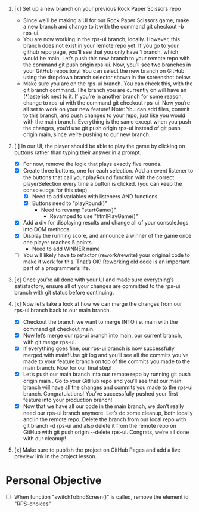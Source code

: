 <!-- Assignment: https://www.theodinproject.com/lessons/foundations-revisiting-rock-paper-scissors#assignment:~:text=making%20new%20branches.-,Assignment,-Set%20up%20a -->

1. [x] Set up a new branch on your previous Rock Paper Scissors repo
    - Since we’ll be making a UI for our Rock Paper Scissors game, make a new branch and change to it with the command git checkout -b rps-ui.
    - You are now working in the rps-ui branch, locally. However, this branch does not exist in your remote repo yet. If you go to your github repo page, you’ll see that you only have 1 branch, which would be main. Let’s push this new branch to your remote repo with the command git push origin rps-ui. Now, you’ll see two branches in your GitHub repository! You can select the new branch on GitHub using the dropdown branch selector shown in the screenshot below.
    - Make sure you are on the rps-ui branch. You can check this, with the git branch command. The branch you are currently on will have an (*)asterisk next to it. If you’re in another branch for some reason, change to rps-ui with the command git checkout rps-ui. Now you’re all set to work on your new feature! Note: You can add files, commit to this branch, and push changes to your repo, just like you would with the main branch. Everything is the same except when you push the changes, you’d use git push origin rps-ui instead of git push origin main, since we’re pushing to our new branch.

2. [ ] In our UI, the player should be able to play the game by clicking on buttons rather than typing their answer in a prompt.
    - [x] For now, remove the logic that plays exactly five rounds.
    - [x] Create three buttons, one for each selection. Add an event listener to the buttons that call your playRound function with the correct playerSelection every time a button is clicked. (you can keep the console.logs for this step)
        - [x] Need to add variables with listeners AND functions
        - [x] Buttons need to "playRound()"
            - Need to revamp "startGame()"
                - Revamped to use "htmlPlayGame()"
    - [x] Add a div for displaying results and change all of your console.logs into DOM methods.
    - [x] Display the running score, and announce a winner of the game once one player reaches 5 points.
        - Need to add WINNER name
    - [ ] You will likely have to refactor (rework/rewrite) your original code to make it work for this. That’s OK! Reworking old code is an important part of a programmer’s life.

3. [x] Once you’re all done with your UI and made sure everything’s satisfactory, ensure all of your changes are committed to the rps-ui branch with git status before continuing.
4. [x] Now let’s take a look at how we can merge the changes from our rps-ui branch back to our main branch.
    - [x] Checkout the branch we want to merge INTO i.e. main with the command git checkout main.
    - [x] Now let’s merge our rps-ui branch into main, our current branch, with git merge rps-ui.
    - [x] If everything goes fine, our rps-ui branch is now successfully merged with main! Use git log and you’ll see all the commits you’ve made to your feature branch on top of the commits you made to the main branch. Now for our final step!
    - [x] Let’s push our main branch into our remote repo by running git push origin main . Go to your GitHub repo and you’ll see that our main branch will have all the changes and commits you made to the rps-ui branch. Congratulations! You’ve successfully pushed your first feature into your production branch!
    - [x] Now that we have all our code in the main branch, we don’t really need our rps-ui branch anymore. Let’s do some cleanup, both locally and in the remote repo. Delete the branch from our local repo with git branch -d rps-ui and also delete it from the remote repo on GitHub with git push origin --delete rps-ui. Congrats, we’re all done with our cleanup!
5. [x] Make sure to publish the project on GitHub Pages and add a live preview link in the project lesson.


# Personal Objective
- [ ] When function "switchToEndScreen()" is called, remove the element id "RPS-choices"